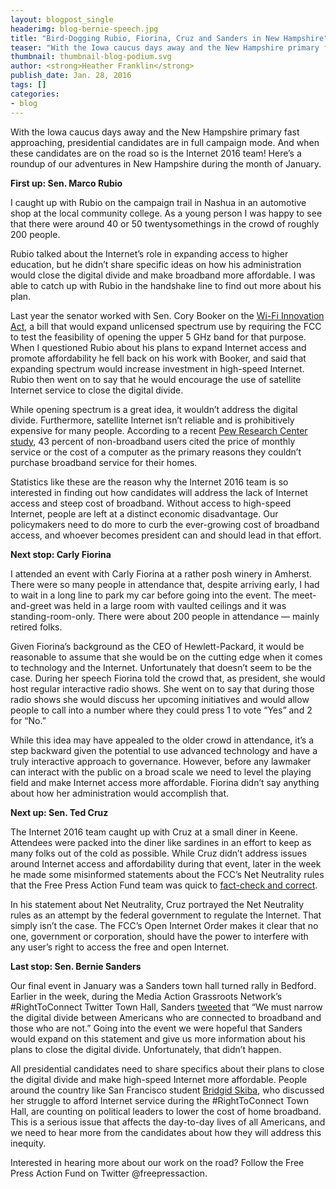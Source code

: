 ```yaml
---
layout: blogpost_single
headerimg: blog-bernie-speech.jpg
title: "Bird-Dogging Rubio, Fiorina, Cruz and Sanders in New Hampshire"
teaser: "With the Iowa caucus days away and the New Hampshire primary fast approaching, presidential candidates are in full campaign mode."
thumbnail: thumbnail-blog-podium.svg
author: <strong>Heather Franklin</strong>
publish_date: Jan. 28, 2016
tags: []
categories:
- blog
---
```

With the Iowa caucus days away and the New Hampshire primary fast approaching, presidential candidates are in full campaign mode. And when these candidates are on the road so is the Internet 2016 team! Here’s a roundup of our adventures in New Hampshire during the month of January. 

**First up: Sen. Marco Rubio**

I caught up with Rubio on the campaign trail in Nashua in an automotive shop at the local community college. As a young person I was happy to see that there were around 40 or 50 twentysomethings in the crowd of roughly 200 people. 

Rubio talked about the Internet’s role in expanding access to higher education, but he didn’t share specific ideas on how his administration would close the digital divide and make broadband more affordable. I was able to catch up with Rubio in the handshake line to find out more about his plan. 

Last year the senator worked with Sen. Cory Booker on the [Wi-Fi Innovation Act](http://www.rubio.senate.gov/public/index.cfm/files/serve/?File_id=9e5b8e2a-9d00-4552-9e88-7b4970b6032b), a bill that would expand unlicensed spectrum use by requiring the FCC to test the feasibility of opening the upper 5 GHz band for that purpose. When I questioned Rubio about his plans to expand Internet access and promote affordability he fell back on his work with Booker, and said that expanding spectrum would increase investment in high-speed Internet. Rubio then went on to say that he would encourage the use of satellite Internet service to close the digital divide. 

While opening spectrum is a great idea, it wouldn’t address the digital divide. Furthermore, satellite Internet isn’t reliable and is prohibitively expensive for many people. According to a recent [Pew Research Center study](http://www.freepress.net/blog/2015/12/22/pew-study-reveals-true-cost-pricey-internet-access), 43 percent of non-broadband users cited the price of monthly service or the cost of a computer as the primary reasons they couldn’t purchase broadband service for their homes.

Statistics like these are the reason why the Internet 2016 team is so interested in finding out how candidates will address the lack of Internet access and steep cost of broadband. Without access to high-speed Internet, people are left at a distinct economic disadvantage. Our policymakers need to do more to curb the ever-growing cost of broadband access, and whoever becomes president can and should lead in that effort. 

**Next stop: Carly Fiorina**

I attended an event with Carly Fiorina at a rather posh winery in Amherst. There were so many people in attendance that, despite arriving early, I had to wait in a long line to park my car before going into the event. The meet-and-greet was held in a large room with vaulted ceilings and it was standing-room-only. There were about 200 people in attendance — mainly retired folks. 

Given Fiorina’s background as the CEO of Hewlett-Packard, it would be reasonable to assume that she would be on the cutting edge when it comes to technology and the Internet. Unfortunately that doesn’t seem to be the case. During her speech Fiorina told the crowd that, as president, she would host regular interactive radio shows. She went on to say that during those radio shows she would discuss her upcoming initiatives and would allow people to call into a number where they could press 1 to vote “Yes” and 2 for “No.” 

While this idea may have appealed to the older crowd in attendance, it’s a step backward given the potential to use advanced technology and have a truly interactive approach to governance. However, before any lawmaker can interact with the public on a broad scale we need to level the playing field and make Internet access more affordable. Fiorina didn’t say anything about how her administration would accomplish that. 

**Next up: Sen. Ted Cruz**

The Internet 2016 team caught up with Cruz at a small diner in Keene. Attendees were packed into the diner like sardines in an effort to keep as many folks out of the cold as possible. While Cruz didn’t address issues around Internet access and affordability during that event, later in the week he made some misinformed statements about the FCC’s Net Neutrality rules that the Free Press Action Fund team was quick to [fact-check and correct](https://internet2016.net/blog/truth-testing-ted-cruz-net-neutrality-lunacy.html).

In his statement about Net Neutrality, Cruz portrayed the Net Neutrality rules as an attempt by the federal government to regulate the Internet. That simply isn’t the case. The FCC’s Open Internet Order makes it clear that no one, government or corporation, should have the power to interfere with any user’s right to access the free and open Internet. 

**Last stop: Sen. Bernie Sanders**

Our final event in January was a Sanders town hall turned rally in Bedford. Earlier in the week, during the Media Action Grassroots Network’s #RightToConnect Twitter Town Hall, Sanders [tweeted](https://twitter.com/BernieSanders/status/689894172610826240) that “We must narrow the digital divide between Americans who are connected to broadband and those who are not.” Going into the event we were hopeful that Sanders would expand on this statement and give us more information about his plans to close the digital divide. Unfortunately, that didn’t happen. 

All presidential candidates need to share specifics about their plans to close the digital divide and make high-speed Internet more affordable. People around the country like San Francisco student [Bridgid Skiba](https://storify.com/mediaaction/righttoconnect-twitter-townhall), who discussed her struggle to afford Internet service during the #RightToConnect Town Hall, are counting on political leaders to lower the cost of home broadband. This is a serious issue that affects the day-to-day lives of all Americans, and we need to hear more from the candidates about how they will address this inequity.

Interested in hearing more about our work on the road? Follow the Free Press Action Fund on Twitter @freepressaction. 

